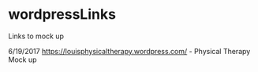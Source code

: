 # wordpressLinks
Links to mock up

6/19/2017  https://louisphysicaltherapy.wordpress.com/ - Physical Therapy Mock up

